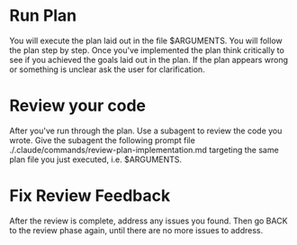 # Run Plan

You will execute the plan laid out in the file $ARGUMENTS. You will follow the plan
step by step. Once you've implemented the plan think critically to see if you achieved the goals laid out in the plan. If the plan appears wrong or something 
is unclear ask the user for clarification.

# Review your code 

After you've run through the plan. Use a subagent to review the code you wrote. Give the subagent the following prompt file ./.claude/commands/review-plan-implementation.md targeting the same plan file you just executed, i.e. $ARGUMENTS.

# Fix Review Feedback

After the review is complete, address any issues you found. Then go BACK to the review phase again, until there are no more issues to address.